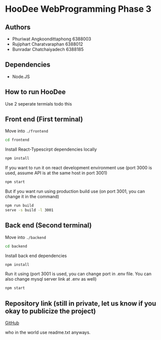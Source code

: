 # HooDee WebProgramming Phase 3

## Authors

- Phuriwat Angkoondittaphong 6388003
- Rujiphart Charatvaraphan 6388012
- Bunradar Chatchaiyadech 6388185

## Dependencies

- Node.JS

## How to run HooDee

Use 2 seperate termials todo this

## Front end (First terminal)

Move into `./frontend`

```sh
cd frontend
```

Install React-Typescirpt dependencies locally

```sh
npm install
```

If you want to run it on react development environment use (port 3000 is used, assume API is at the same host in port 3001)

```sh
npm start
```

But if you want run using production build use (on port 3001, you can change it in the command)

```sh
npm run build
serve -s build -l 3001
```

## Back end (Second terminal)

Move into `./backend`

```sh
cd backend
```

Install back end dependencies

```sh
npm install
```

Run it using (port 3001 is used, you can change port in .env file. You can also change mysql server link at .env as well)

```sh
npm start
```

## Repository link (still in private, let us know if you okay to publicize the project)

[GitHub](https://github.com/MingRuji6388012/HooDee)

who in the world use readme.txt anyways.
